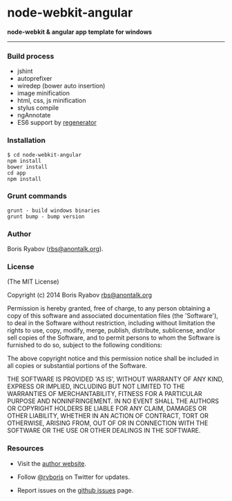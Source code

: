 node-webkit-angular
=====

**node-webkit &amp; angular app template for windows**

----
### Build process
 - jshint
 - autoprefixer
 - wiredep (bower auto insertion)
 - image minification
 - html, css, js minification
 - stylus compile
 - ngAnnotate
 - ES6 support by [regenerator][1]

### Installation

    $ cd node-webkit-angular
    npm install
    bower install
    cd app
    npm install

### Grunt commands

```
grunt - build windows binaries
grunt bump - bump version

```

### Author

Boris Ryabov (rbs@anontalk.org).

### License

(The MIT License)

Copyright (c) 2014 Boris Ryabov <rbs@anontalk.org>

Permission is hereby granted, free of charge, to any person obtaining
a copy of this software and associated documentation files (the
'Software'), to deal in the Software without restriction, including
without limitation the rights to use, copy, modify, merge, publish,
distribute, sublicense, and/or sell copies of the Software, and to
permit persons to whom the Software is furnished to do so, subject to
the following conditions:

The above copyright notice and this permission notice shall be
included in all copies or substantial portions of the Software.

THE SOFTWARE IS PROVIDED 'AS IS', WITHOUT WARRANTY OF ANY KIND,
EXPRESS OR IMPLIED, INCLUDING BUT NOT LIMITED TO THE WARRANTIES OF
MERCHANTABILITY, FITNESS FOR A PARTICULAR PURPOSE AND NONINFRINGEMENT.
IN NO EVENT SHALL THE AUTHORS OR COPYRIGHT HOLDERS BE LIABLE FOR ANY
CLAIM, DAMAGES OR OTHER LIABILITY, WHETHER IN AN ACTION OF CONTRACT,
TORT OR OTHERWISE, ARISING FROM, OUT OF OR IN CONNECTION WITH THE
SOFTWARE OR THE USE OR OTHER DEALINGS IN THE SOFTWARE.


### Resources

- Visit the [author website](http://www.heavycode.ru).
- Follow [@rvboris](https://twitter.com/#!/rvboris) on Twitter for updates.
- Report issues on the [github issues](https://github.com/rvboris/node-webkit-angular/issues) page.


  [1]: https://facebook.github.io/regenerator/
